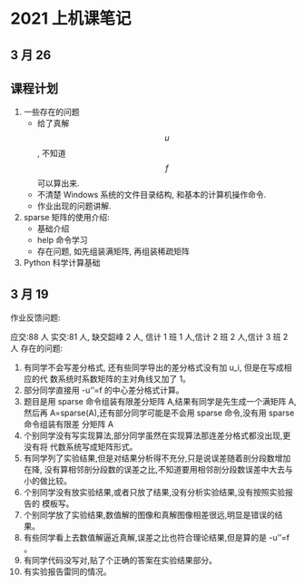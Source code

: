 # 2021 上机课笔记


## 3 月 26

## 课程计划

1. 一些存在的问题
    * 给了真解 $$u$$, 不知道 $$f$$ 可以算出来. 
    * 不清楚 Windows 系统的文件目录结构, 和基本的计算机操作命令.
    * 作业出现的问题讲解.
1. sparse 矩阵的使用介绍: 
    * 基础介绍
    * help 命令学习
    * 存在问题, 如先组装满矩阵, 再组装稀疏矩阵
1. Python 科学计算基础 

## 3 月 19

作业反馈问题:

应交:88 人 实交:81 人, 缺交韶峰 2 人, 信计 1 班 1 人,信计 2 班 2 人,信计 3 班 2 人
存在的问题:

1. 有同学不会写差分格式, 还有些同学导出的差分格式没有加 u_i, 但是在写成相应的代
数系统时系数矩阵的主对角线又加了 1。
2. 部分同学直接用 -u’’=f 的中心差分格式计算。
3. 题目是用 sparse 命令组装有限差分矩阵 A,结果有同学是先生成一个满矩阵 A,然后再
A=sparse(A),还有部分同学可能是不会用 sparse 命令,没有用 sparse 命令组装有限差
分矩阵 A
4. 个别同学没有写实现算法,部分同学虽然在实现算法那连差分格式都没出现,更没有将
代数系统写成矩阵形式。
5. 有同学列了实验结果,但是对结果分析得不充分,只是说误差随着剖分段数增加在降,
没有算相邻剖分段数的误差之比,不知道要用相邻剖分段数误差中大去与小的做比较。
6. 个别同学没有放实验结果,或者只放了结果,没有分析实验结果,没有按照实验报告的
模板写。
7. 个别同学放了实验结果,数值解的图像和真解图像相差很远,明显是错误的结果。
8. 有些同学看上去数值解逼近真解,误差之比也符合理论结果,但是算的是 -u’’=f 。
9. 有同学代码没写对,贴了个正确的答案在实验结果部分。
10. 有实验报告雷同的情况。
